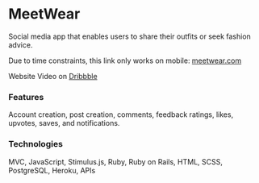 # MeetWear    
Social media app that enables users to share their outfits or seek fashion advice.  
  
Due to time constraints, this link only works on mobile: [meetwear.com](https://meetwear.me/)   
  
Website Video on [Dribbble](https://dribbble.com/shots/22382110-MeetWear-Social-Media-App)     
       
### Features      
Account creation, post creation, comments, feedback ratings, likes, upvotes, saves, and notifications.  
    
### Technologies    
MVC, JavaScript, Stimulus.js, Ruby, Ruby on Rails, HTML, SCSS, PostgreSQL, Heroku, APIs   
   
 
